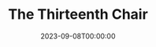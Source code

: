 ---
title: The Thirteenth Chair
date: 2023-09-08T00:00:00
opening_date: 1929-02-14
closing_date: 1929-02-15
layout: productions
playbill:
Theatre: Theatre Jacksonville
cast:
- Braddish Trent: Stuart Cavanagh
- Doolan: Martin S. Fabian
- Edward Wales: Don Ferrandou
- Elizabeth Erskine: Mrs. Cyril Copp
- Grace Standish: Sara Clark
- Helen O'Neill: Nancy Hoyt
- Helen Trent: Edith Pullen
- Howard Standish: Cyril Copp
- Mary Eastwood: Harriet Pullen
- Mrs. Crosby: Mrs. Fred E. Boston
- Philip Mason: Edward Goodman
- Pollock: Frank H. Elmore, Jr.
- Rosaline La Grange: Mazie McElwain Shepard
- Roscoe Crosby: J.H. Spence
- Sergeant Dunn: Morris Smith
- Tim Donahue: Gordon McCauley
- Will Crosby: Ralph W. Cooper, Jr.
crew:
- Director: Paul Stuart Buchanan
orchestra:
---